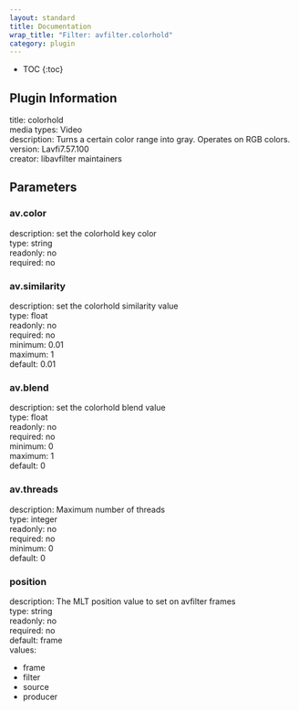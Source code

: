 ```yaml
---
layout: standard
title: Documentation
wrap_title: "Filter: avfilter.colorhold"
category: plugin
---
```

* TOC
{:toc}

## Plugin Information

title: colorhold  
media types:
Video  
description: Turns a certain color range into gray. Operates on RGB colors.  
version: Lavfi7.57.100  
creator: libavfilter maintainers  

## Parameters

### av.color

  
description:
set the colorhold key color  
type: string  
readonly: no  
required: no  

### av.similarity

  
description:
set the colorhold similarity value  
type: float  
readonly: no  
required: no  
minimum: 0.01  
maximum: 1  
default: 0.01  

### av.blend

  
description:
set the colorhold blend value  
type: float  
readonly: no  
required: no  
minimum: 0  
maximum: 1  
default: 0  

### av.threads

  
description:
Maximum number of threads  
type: integer  
readonly: no  
required: no  
minimum: 0  
default: 0  

### position

  
description:
The MLT position value to set on avfilter frames  
type: string  
readonly: no  
required: no  
default: frame  
values:  

* frame
* filter
* source
* producer

